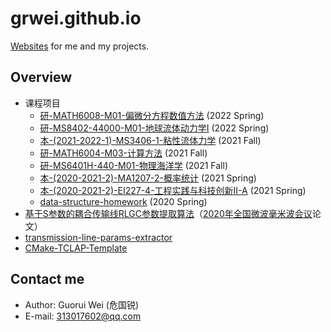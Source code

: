 # grwei.github.io

[Websites](https://grwei.github.io/) for me and my projects.

## Overview

- 课程项目
  - [研-MATH6008-M01-偏微分方程数值方法](https://grwei.github.io/SJTU_2021-2022-2-MATH6008/) (2022 Spring)
  - [研-MS8402-44000-M01-地球流体动力学I](https://grwei.github.io/SJTU_2021-2022-2-MS8402/) (2022 Spring)
  - [本-(2021-2022-1)-MS3406-1-粘性流体力学](https://grwei.github.io/SJTU_2021-2022-1-MS3406/) (2021 Fall)
  - [研-MATH6004-M03-计算方法](https://grwei.github.io/SJTU_2021-2022-1-MATH6004/) (2021 Fall)
  - [研-MS6401H-440-M01-物理海洋学](https://grwei.github.io/SJTU_2021-2022-1-MS6401H/) (2021 Fall)
  - [本-(2020-2021-2)-MA1207-2-概率统计](https://grwei.github.io/SJTU_2020-2021-2-MA1207/) (2021 Spring)
  - [本-(2020-2021-2)-EI227-4-工程实践与科技创新II-A](https://grwei.github.io/SJTU_2020-2021-2-EI227/) (2021 Spring)
  - [data-structure-homework](https://grwei.github.io/data-structure-homework/) (2020 Spring)
- [基于S参数的耦合传输线RLGC参数提取算法](https://grwei.github.io/ncmmw2020/)（[2020年全国微波毫米波会议](http://www.em-conf.com/ncmmw2020/index.php)论文）
- [transmission-line-params-extractor](https://grwei.github.io/transmission-line-params-extractor/)
- [CMake-TCLAP-Template](https://grwei.github.io/CMake-TCLAP-Template/)

## Contact me

- Author: Guorui Wei (危国锐)
- E-mail: 313017602@qq.com
